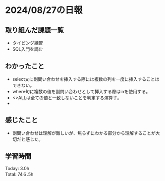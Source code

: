 # 2024/08/27の日報
## 取り組んだ課題一覧
* タイピング練習
* SQL入門を読む
## わかったこと
* select文に副問い合わせを挿入する際には複数の列を一度に挿入することはできない。
* where句に複数の値を副問い合わせとして挿入する際はinを使用する。
* <>ALLは全ての値と一致しないことを判定する演算子。
* 
## 感じたこと
* 副問い合わせは理解が難しいが、焦らずにわかる部分から理解することが大切だと感じた。
## 学習時間
Today: 3.0h<br>
Total: 74６.5h
